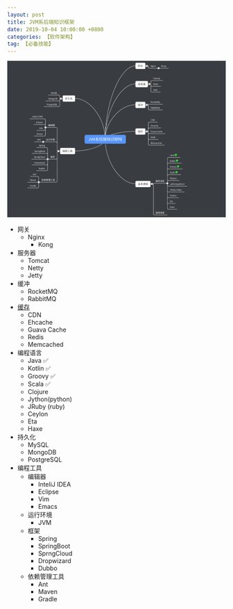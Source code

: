 ```yaml
---
layout: post
title: JVM系后端知识框架
date: 2019-10-04 10:00:00 +0800
categories: 【软件架构】
tag: 【必备技能】
---
```



![/images/2019-10-04Jvm后端.png](/images/2019-10-04Jvm后端.png)

- 网关
    - Nginx
        - Kong
- 服务器
    - Tomcat
    - Netty
    - Jetty
- 缓冲
    - RocketMQ
    - RabbitMQ
- [缓存]((https://www.cnblogs.com/panchanggui/p/9503666.html))
    - CDN
    - Ehcache
    - Guava Cache
    - Redis
    - Memcached
- 编程语言
    - Java ✅
    - Kotlin ✅
    - Groovy ✅
    - Scala ✅
    - Clojure
    - Jython(python)
    - JRuby (ruby)
    - Ceylon
    - Eta
    - Haxe
- 持久化
    - MySQL
    - MongoDB
    - PostgreSQL
- 编程工具
    - 编辑器
        - InteliJ IDEA
        - Eclipse
        - Vim
        - Emacs
    - 运行环境
        - JVM
    - 框架
        - Spring
        - SpringBoot
        - SprngCloud
        - Dropwizard
        - Dubbo
    - 依赖管理工具
        - Ant
        - Maven
        - Gradle